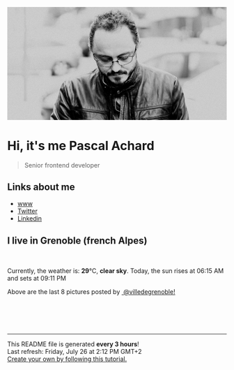 ![Pascal Achard](./images/photo-pascal-achard.jpg)
# Hi, it's me Pascal Achard
> Senior frontend developer

## Links about me
- [www](https://www.pascal-achard.com)
- [Twitter](https://twitter.com/botmaster)
- [Linkedin](http://www.linkedin.com/in/pascal-achard)


## I live in Grenoble (french Alpes)
<img src="https://openweathermap.org/img/wn/01d@2x.png" alt="">

Currently, the weather is: **29**°C, **clear sky**.
Today, the sun rises at 06:15 AM and sets at 09:11 PM

Above are the last 8 pictures posted by <a href="https://www.instagram.com/villedegrenoble/" target="_blank"><img alt="" src="https://upload.wikimedia.org/wikipedia/commons/thumb/e/e7/Instagram_logo_2016.svg/1024px-Instagram_logo_2016.svg.png" width="20"/> @villedegrenoble!</a>

<p style="display: flex; flex-wrap: wrap; gap: 20px;">
        <img src="https://cdn1.picuki.com/hosted-by-instagram/q/0exhNuNYnjBcaS3SYdxKjf8F2vJ1Wg9SZ60STLepjSVmIR1vLHOapZA0mpCl6yRxIwVgFDeSYztk7YwuUlRXCD1yPUTfTLeARDhT56iRVezN1Dxh%7C%7CZ5lnLw9KHMdZX+t9MApUgmYdSgIGaYDG7uo+qhT5aGuO1lQpTb9d7JGmC4E5ZObS6olhMF4pJ2Jg3Tt%7C%7C9kiJzJE5m4vMAQrptqO52hEX%7C%7CD+O8BnsaBwVLYBxMQK5qnRlSaHEmw+Jj8uTnagtIj+kOYA2HfFey9o3Xm3FJ9jHhsVr0O8kEcSprw3zoKrMNA%7C%7C3KpssvjWST9QWzs%7C%7Co0U3kcTtkXeZPmbxi0JQljnRwfW0dvN7h7rBdPDNQvrI7QDhKLLdFuYbEC9JCfvpUF7fKPCJDM1Ay6ZVLeBh41Xh3gy+bZ3+6UJcMBQbrgCIFb1RBq65gfyAvCWdgT6M90pu1sOzJuMM939k1u+K%7C%7CjVzLWXOAtp%7C%7CFxHGygFxS9ZPVrnBzoTCRPFUTBs1J4gmgXGRpYBbBDf3rb9iNItLdOM%7C%7CoExocY2k9vC6jp1+PqYmBg4=.jpeg" alt="" width="200"/>
        <img src="https://cdn1.picuki.com/hosted-by-instagram/q/0exhNuNYnjBcaS3SYdxKjf8F2vJ1Wg9SZ60STLepjSVmIR1vLHOapZA0mpCl6yRxIwVgFDeSYztk7Y0qUlpWAj1yPUTfTb2PTD5V7KSeUurN1zJi8ZRgl7c8JHQZbHKr88cpUwmYdSgIGaYDG7uo+qhT5aGuO1lQpTb9d7JGmC4E5ZObS6olhMF4pJ2Jg3Tt%7C%7C9kiJzJE5m4vMAQrptqO52hEX%7C%7CD+O8BnsaBwVLYBxMQK5qnRlSaHEmw+Jj8uTnagtIj+kOYA2Ae8WGYr+V6DZfE4HhsVr0O8kDs3gJZ+zoCmOdBM9s9psvDAbUcmfk0tpBdszcPwwmXEb1+q3kBaxl%7C%7CYx6rsX+QXvrrEBKOyce7w4SvpPZz6PaxjeVtaLvuTAHuZc9H4VYValYkYUa0I2FbooFaCVYnQhUdCVWBIuhrbAIM9Wd7QlfyV33zRljXerwsur+7tdp5az0lI1eqh%7C%7CFUtWDrJAJUZbRWO+gYHMJh%7C%7Cf733jZfQNrBAG0ZTaA==.jpeg" alt="" width="200"/>
        <img src="https://cdn1.picuki.com/hosted-by-instagram/q/0exhNuNYnjBcaS3SYdxKjf8F2vJ1Wg5SZ60STLepjSVmIR1vLHOapZA0mpCl6yRxIwVgFDeSYztk7YwuV19UAj1yPUTfTbKOTT5V7KSRU+vN1j1v9JBhlL03L3IZY3Os9cMtUgmYdSgIGaYDG7uo%7C%7CeoT+OXucjEMry2VPb0T9zJBpY6uSKVKz8B13bHR1Bv9vdBhYgJE8VQpMBQ7odLUvj8ESLnzNskg6PI5RbMCg8kW%7C%7C+7piSS1X24ldihBGTOguYrVwr9T02XXejYH9GmkGoBqOHQ21VmovTcUg9slppOlEt5c0dUB96XTQTsmcF06pER5sbWctgKLa2OrghQflibaxYyyc%7C%7C0uo6r7IOrAeMHY1A7kV+DzHrAccE4MUNLyUEfxOtisKt8cxa8KT9wAhRC2vQW+due5iVV+DGga0wuqNbFoe8myz%7C%7CiwpXjC0imFs1c9vvTsNrJP0GRV9uef61JYYFH2V%7C%7C5uCTCE9lcTVNFFLOiev8b1MrwbDiwJPbYAo2XW35cLdULn.jpeg" alt="" width="200"/>
        <img src="https://cdn1.picuki.com/hosted-by-instagram/q/0exhNuNYnjBcaS3SYdxKjf8F2vJ1Wg9SZ60STLepjSVmIR1vLHOapZA0mpCl6yRxIwVgFDeSYztk7Y8oU1lWCj1yPEzWSbKNTzhd762eUOfN0jdm9Z5llLgxKXAZYHCq8MclOzjYMTIfQeoEH%7C%7Cbx7a8Koru5A2MEo1zRMrBC0GAG4YWbVqFKwoV98aGIjl%7C%7Cg5ZB8JzlNpiZzakosrNTUuS4LW+bxP4B3qqwxebkPtcQE%7C%7C7K%7C%7Cy3X+LmMpRGF2FG2PjqbCkttSogixfwRv8E+xQI9sJE4moxO+sxtsk6Mf2YbyI6xM+N8Z96PUTjtQEjktrhNRk5W+nybyY2Wwgm5I8nj92IrhXPQl9bj6EKGzT+q84jvxdJ7vUehoGCkrTq6bUFzed7jjQcdRy9sfI9l39Vqn9QGKLJ350EIlXXh+1RWbDp5DYNy58rvzxmblhzrc7QMuqeacVYdG6Vkb%7C%7CcDQv1BaIV6WUpwJBDrV5kMrFoMYc+2dysg=.jpeg" alt="" width="200"/>
        <img src="https://cdn1.picuki.com/hosted-by-instagram/q/0exhNuNYnjBcaS3SYdxKjf8F2vJ1Wg9SZ60STLepjSVmIR1vLHOapZA0mpCl6yRxIwVgFDeSYztk7Y8vVF9QCj1yPEzXSLaPSztR5queXe7N0T1g%7C%7CZJhl7g1KHcWZnWn88IoUwmYdSgIGaYDG7uo+qhT5aGuO1lQpzaEW+oR9z5G7NCnV6xhz580r6GDhx+oucoyIDND%7C%7CHg1JU46o9CUqTUHGsv+MfF3pLUqF+dfzPgL6NDhkyblJWN8UEZ3QDGMnbLwyOUtkyTOQnhr1VvhQq02cm0xsAS45wEQk60PqcOhN48wjrNt96nQc2UGXGRumB9ricmQjRLVRmqij25m+jD89oblX+Qt9LjEFOuzQp666GSTSv+MWbhPXy1CVbrZWwKMcMqXPulWxt5GNtV62Qq%7C%7Cz16QVo+m4wNdCgJbrzzfQZdlbOel%7C%7CoGM2kXnqx+99AMK1sO+JuUK6QZ+1+Ovrzl1ekPVDMwSYzaFjAR0.jpeg" alt="" width="200"/>
        <img src="https://cdn1.picuki.com/hosted-by-instagram/q/0exhNuNYnjBcaS3SYdxKjf8F2vJ1Wg9SZ60STLepjSVmIR1vLHOapZA0mpCl6yRxIwVgFDeSYztk7Y8rUV9SDz1yPEzXSbyARDhd7K2cVezN1jBj85Vonbo1LHUdZHOm%7C%7C8EqXAmYdSgIGaYDG7uo+qhT5aGuO1lQpTb9d7JGmC4E5ZObS6olhMF4pJ2Jg3Tt%7C%7C9kiJzJE5m4vMAQrptqO52hEX%7C%7CD+O8BnsaBwVLYBxMQK5qnRlSaHEmw+Jj8uTnagtIj+kOYA2DO6IxYe31f3cYNvHhsVr0O8khIbvqF+zoCmOdBM9s9psvDAbUcmfk0tpBdszcPwwmXEb1+q3kBaxl%7C%7CYx6rsX+QXvrv6COmwX%7C%7C7x4RX1eZ76Je9jeVdfL92TAHuZc9H4VYValYkYUa0I2FbooFaCVYnW1xtFETBYmwGuD4VoctmNzp2X6lz8hjXerwwvss32aL9z4mF76MS7wjdMfjrJAJUZbRWO+wlwQ5h%7C%7Cf733jZfQNrBAG0ZTaA==.jpeg" alt="" width="200"/>
        <img src="https://cdn1.picuki.com/hosted-by-instagram/q/0exhNuNYnjBcaS3SYdxKjf8F2vJ1Wg5SZ60STLepjSVmIR1vLHOapZA0mpCj4yRwKg5lHDeVeSBk4YkqU1hRDlIVPUXdS7SOTjZU6KyYVO+h11ph%7C%7CZVmlbowLXEeY3Sm98EsVWLGBCxWFOkXULjh7uZE+OXqbjYbpzOaNKpDmG4CsPygS7Y4wIEn3afU1XT2vdBhPGseolQyLBlm8oWclTQJY%7C%7Czkb913qq9jQ7kYx8QB7LujyGu7FWMjdX1qFjeNu4aPnOEOwxzmdwo7+nX6FvltaXMQgmq0vxVsp4kkkqbyOrdM4dcJ5qv5WmEvZzRZnyUolZCwygLiWTGqj1Rw4kHy4%7C%7CWycfx78dilY%7C%7CyVCIu58wD5TOnQRIp7DV8KF8TCRVf7OKflSsldh7pfJN9D7wjs9zm3XLzl2EV3CTYShTPNA5ctFau8nIyCoVKWvTONnxQylJHjeeAJnAg=.jpeg" alt="" width="200"/>
        <img src="https://cdn1.picuki.com/hosted-by-instagram/q/0exhNuNYnjBcaS3SYdxKjf8F2vJ1Wg5SZ60STLepjSVmIR1vLHOapZA0mpCl6yRxIwVgFDeSYztk7Y8uVVlSDz1yPEzXSLSBSz5W666dV+fN1z1h8ZFjlrsyL3AcYHOs98coUAmYdSgIGaYDG7uo+qhT5aGuO1lQpzb9d7JGmC4E5ZPiZ6x29Zk0v7GEj0Xx7oolaT5O9T9sdwcrptPTpCkeXfPiM8M6pq56AIgCifgG6vuzynXuV1IkeFFxHzPCsaX1mL4E0DTfcmEJrGqJUa4eNWZPiVv9sB81794r3NGhbIxogKk85vTTHT8GDzxt80A4lszpliGYMWKqmUZWzj3y7YLgca4xh7TRBNLbVtjrkXaNO%7C%7CfXE4RPXHkHBcPdVkaBDe+HH+Z9kd9hOMFZ+nqU5yu3f6jaxiYgKwQP0BDOX7Y+EbCex63zvyKWjTXT8FcEsfWaLJRjnktqwpSYpAVZT17RVPthLR2D2lIpR+5nfIT6zo7OQt1DQgoJB4QgrSeEgsgOdjfpgJtvQJtVIsNQlmAqE9ulmrbn3A==.jpeg" alt="" width="200"/>
</p>

------------
<p>This README file is generated <b>every 3 hours</b>!
    <br />Last refresh: Friday, July 26 at 2:12 PM GMT+2
    <br /><a href="https://medium.com/@th.guibert/how-to-create-a-self-updating-readme-md-for-your-github-profile-f8b05744ca91">Create your own by following this tutorial.</a>
</p>
<p><a href="https://github.com/botmaster/botmaster/actions/workflows/main.yaml"><img alt="" src="https://github.com/botmaster/botmaster/actions/workflows/main.yaml/badge.svg" /></a></p>

